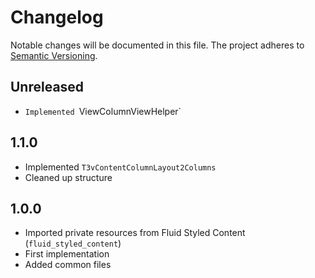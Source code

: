 Changelog
=========

Notable changes will be documented in this file. The project adheres to [Semantic Versioning].

Unreleased
----------

* `Implemented `ViewColumnViewHelper`

1.1.0
-----

* Implemented `T3vContentColumnLayout2Columns`
* Cleaned up structure

1.0.0
-----

* Imported private resources from Fluid Styled Content (`fluid_styled_content`)
* First implementation
* Added common files

[Semantic Versioning]: http://semver.org "Semantic Versioning"